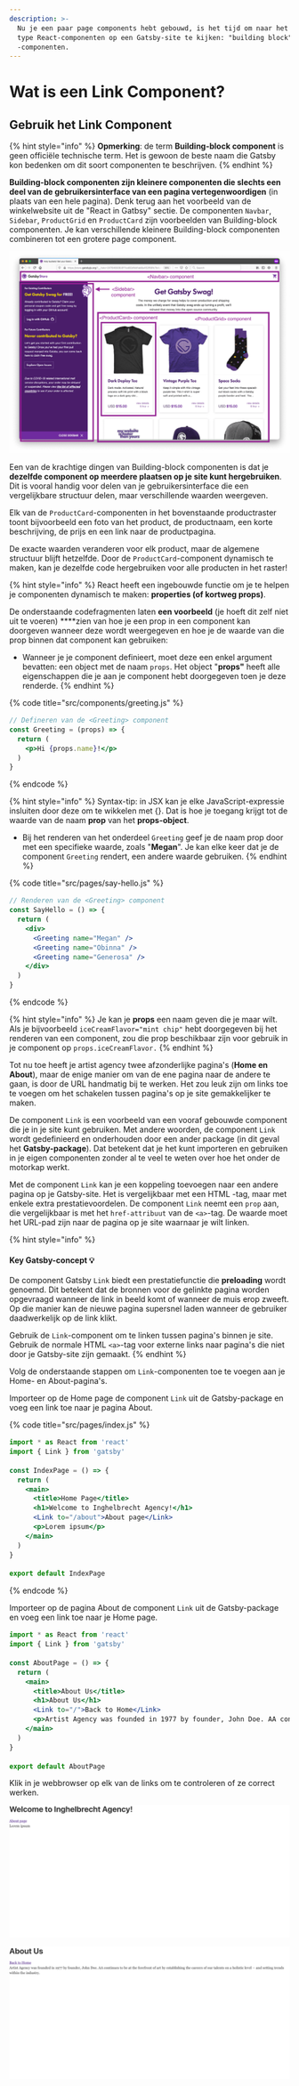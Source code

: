 ```yaml
---
description: >-
  Nu je een paar page components hebt gebouwd, is het tijd om naar het andere
  type React-componenten op een Gatsby-site te kijken: "building block"
  -componenten.
---
```


# Wat is een Link Component?

## Gebruik het Link Component 

{% hint style="info" %}
**Opmerking**: de term **Building-block component** is geen officiële technische term. Het is gewoon de beste naam die Gatsby kon bedenken om dit soort componenten te beschrijven.
{% endhint %}

**Building-block componenten zijn kleinere componenten die slechts een deel van de gebruikersinterface van een pagina vertegenwoordigen** \(in plaats van een hele pagina\). Denk terug aan het voorbeeld van de winkelwebsite uit de "React in Gatbsy" sectie. De componenten `Navbar`, `Sidebar`, `ProductGrid` en `ProductCard` zijn voorbeelden van Building-block componenten. Je kan verschillende kleinere Building-block componenten combineren tot een grotere page component.

![](../../.gitbook/assets/image%20%2895%29.png)

Een van de krachtige dingen van Building-block componenten is dat je **dezelfde component op meerdere plaatsen op je site kunt hergebruiken**. Dit is vooral handig voor delen van je gebruikersinterface die een vergelijkbare structuur delen, maar verschillende waarden weergeven.

Elk van de `ProductCard`-componenten in het bovenstaande productraster toont bijvoorbeeld een foto van het product, de productnaam, een korte beschrijving, de prijs en een link naar de productpagina. 

De exacte waarden veranderen voor elk product, maar de algemene structuur blijft hetzelfde. Door de `ProductCard`-component dynamisch te maken, kan je dezelfde code hergebruiken voor alle producten in het raster!

{% hint style="info" %}
React heeft een ingebouwde functie om je te helpen je componenten dynamisch te maken: **properties \(of kortweg props\)**.

De onderstaande codefragmenten laten **een voorbeeld** \(je hoeft dit zelf niet uit te voeren\) ****zien van hoe je een prop in een component kan doorgeven wanneer deze wordt weergegeven en hoe je de waarde van die prop binnen dat component kan gebruiken:

* Wanneer je je component definieert, moet deze een enkel argument bevatten: een object met de naam `props`. Het object "**props"** heeft alle eigenschappen die je aan je component hebt doorgegeven toen je deze renderde.
{% endhint %}

{% code title="src/components/greeting.js" %}
```jsx
// Defineren van de <Greeting> component
const Greeting = (props) => {
  return (
    <p>Hi {props.name}!</p>
  )
}
```
{% endcode %}

{% hint style="info" %}
Syntax-tip: in JSX kan je elke JavaScript-expressie insluiten door deze om te wikkelen met {}. Dat is hoe je toegang krijgt tot de waarde van de naam **prop** van het **props-object**.

* Bij het renderen van het onderdeel `Greeting` geef je de naam prop door met een specifieke waarde, zoals "**Megan**". Je kan elke keer dat je de component `Greeting` rendert, een andere waarde gebruiken.
{% endhint %}

{% code title="src/pages/say-hello.js" %}
```jsx
// Renderen van de <Greeting> component
const SayHello = () => {
  return (
    <div>
      <Greeting name="Megan" />
      <Greeting name="Obinna" />
      <Greeting name="Generosa" />
    </div>
  )
}
```
{% endcode %}

{% hint style="info" %}
Je kan je **props** een naam geven die je maar wilt. Als je bijvoorbeeld `iceCreamFlavor="mint chip"` hebt doorgegeven bij het renderen van een component, zou die prop beschikbaar zijn voor gebruik in je component op `props.iceCreamFlavor.`
{% endhint %}

Tot nu toe heeft je artist agency twee afzonderlijke pagina's \(**Home en About**\), maar de enige manier om van de ene pagina naar de andere te gaan, is door de URL handmatig bij te werken. Het zou leuk zijn om links toe te voegen om het schakelen tussen pagina's op je site gemakkelijker te maken.

De component `Link` is een voorbeeld van een vooraf gebouwde component die je in je site kunt gebruiken. Met andere woorden, de component `Link` wordt gedefinieerd en onderhouden door een ander package \(in dit geval het **Gatsby-package**\). Dat betekent dat je het kunt importeren en gebruiken in je eigen componenten zonder al te veel te weten over hoe het onder de motorkap werkt.

Met de component `Link` kan je een koppeling toevoegen naar een andere pagina op je Gatsby-site. Het is vergelijkbaar met een HTML -tag, maar met enkele extra prestatievoordelen. De component `Link` neemt een `prop` aan, die vergelijkbaar is met het `href-attribuut` van de `<a>`-tag. De waarde moet het URL-pad zijn naar de pagina op je site waarnaar je wilt linken.

{% hint style="info" %}
#### Key Gatsby-concept 💡

De component Gatsby `Link` biedt een prestatiefunctie die **preloading** wordt genoemd. Dit betekent dat de bronnen voor de gelinkte pagina worden opgevraagd wanneer de link in beeld komt of wanneer de muis erop zweeft. Op die manier kan de nieuwe pagina supersnel laden wanneer de gebruiker daadwerkelijk op de link klikt.

Gebruik de `Link`-component om te linken tussen pagina's binnen je site. Gebruik de normale HTML `<a>`-tag voor externe links naar pagina's die niet door je Gatsby-site zijn gemaakt.
{% endhint %}

Volg de onderstaande stappen om `Link`-componenten toe te voegen aan je Home- en About-pagina's.

Importeer op de Home page de component `Link` uit de Gatsby-package en voeg een link toe naar je pagina About.

{% code title="src/pages/index.js" %}
```jsx
import * as React from 'react'
import { Link } from 'gatsby'

const IndexPage = () => {
  return (
    <main>
      <title>Home Page</title>
      <h1>Welcome to Inghelbrecht Agency!</h1>
      <Link to="/about">About page</Link>
      <p>Lorem ipsum</p>
    </main>
  )
}

export default IndexPage
```
{% endcode %}

Importeer op de pagina About de component `Link` uit de Gatsby-package en voeg een link toe naar je Home page.

```jsx
import * as React from 'react'
import { Link } from 'gatsby'

const AboutPage = () => {
  return (
    <main>
      <title>About Us</title>
      <h1>About Us</h1>
      <Link to="/">Back to Home</Link>
      <p>Artist Agency was founded in 1977 by founder, John Doe. AA continues to be at the forefront of art by establishing the careers of our talents on a holistic level -- and setting trends within the industry. </p>
    </main>
  )
}

export default AboutPage
```

Klik in je webbrowser op elk van de links om te controleren of ze correct werken.

![](../../.gitbook/assets/image%20%2847%29.png)

![](../../.gitbook/assets/image%20%2883%29.png)


